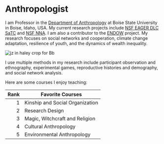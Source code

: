 # Anthropologist
I am Professor in the [Department of Anthropology](https://www.boisestate.edu/anthropology/) at Boise State University in Boise, Idaho, USA. My current research projects include [NSF EAGER DLC SaTC](https://www.nsf.gov/awardsearch/showAward?AWD_ID=2210082) and [NSF NNA](https://www.nsf.gov/awardsearch/showAward?AWD_ID=2126794). I am also a contributor to the [ENDOW](https://endowproject.github.io/) project. My research focuses on social networks and cooperation, climate change adaptation, resilience of youth, and the dynamics of wealth inequality.

![jz in haley crop for Bb](https://github.com/user-attachments/assets/e85124bc-3926-4e0f-8919-50250b28d5df)

I use multiple methods in my research include participant observation and ethnography, experimental games, reproductive histories and demography, and social network analysis.

Here are some courses I enjoy teaching:

| Rank | Favorite Courses |
|-----:|---------------|
|     1|    Kinship and Social Organization           |
|     2|    Research Design           |
|     3|    Magic, Witchcraft and Religion           |
|     4|    Cultural Anthropology           |
|     5|    Environmental Anthropology           |
